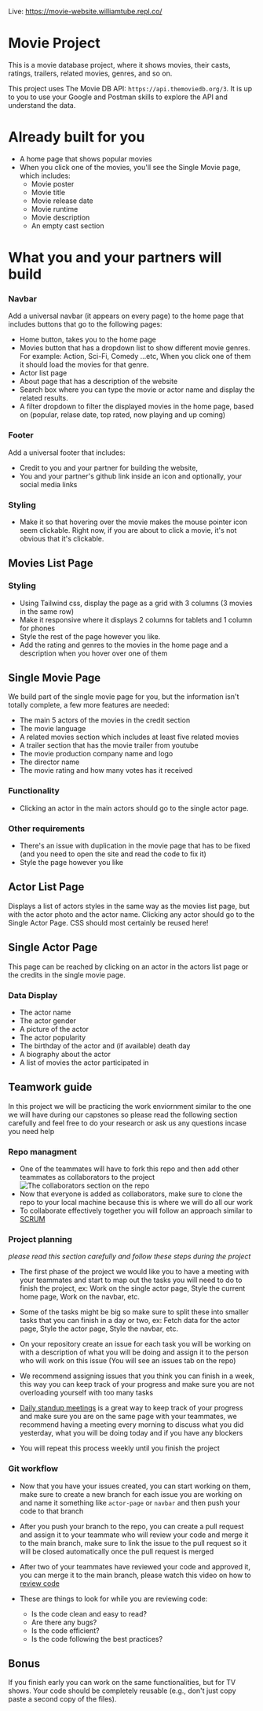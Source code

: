 Live: https://movie-website.williamtube.repl.co/
# Movie Project

This is a movie database project, where it shows movies, their casts, ratings, trailers, related movies, genres, and so on.

This project uses The Movie DB API: `https://api.themoviedb.org/3`. It is up to
you to use your Google and Postman skills to explore the API and understand the
data.

# Already built for you

- A home page that shows popular movies
- When you click one of the movies, you'll see the Single Movie page, which includes:
  - Movie poster
  - Movie title
  - Movie release date
  - Movie runtime
  - Movie description
  - An empty cast section

# What you and your partners will build

### Navbar

Add a universal navbar (it appears on every page) to the home page that includes
buttons that go to the following pages:

- Home button, takes you to the home page
- Movies button that has a dropdown list to show different movie genres. For
  example: Action, Sci-Fi, Comedy ...etc, When you click one of them it should
  load the movies for that genre.
- Actor list page
- About page that has a description of the website
- Search box where you can type the movie or actor name and display the
  related results.
- A filter dropdown to filter the displayed movies in the home page, based
  on (popular, relase date, top rated, now playing and up coming)

### Footer

Add a universal footer that includes:

- Credit to you and your partner for building the website,
- You and your partner's github link inside an icon and optionally, your social
  media links

### Styling

- Make it so that hovering over the movie makes the mouse pointer icon seem
  clickable. Right now, if you are about to click a movie, it's not obvious that
  it's clickable.

## Movies List Page

### Styling

- Using Tailwind css, display the page as a grid with 3 columns (3 movies
  in the same row)
- Make it responsive where it displays 2 columns for tablets and 1 column for
  phones
- Style the rest of the page however you like.
- Add the rating and genres to the movies in the home page and a description
  when you hover over one of them

## Single Movie Page

We build part of the single movie page for you, but the information isn't
totally complete, a few more features are needed:

- The main 5 actors of the movies in the credit section
- The movie language
- A related movies section which includes at least five related movies
- A trailer section that has the movie trailer from youtube
- The movie production company name and logo
- The director name
- The movie rating and how many votes has it received

### Functionality

- Clicking an actor in the main actors should go to the single actor page.

### Other requirements

- There's an issue with duplication in the movie page that has to be fixed (and
  you need to open the site and read the code to fix it)
- Style the page however you like

## Actor List Page

Displays a list of actors styles in the same way as the movies list page, but
with the actor photo and the actor name. Clicking any actor should go to the
Single Actor Page. CSS should most certainly be reused here!

## Single Actor Page

This page can be reached by clicking on an actor in the actors list page or the
credits in the single movie page.

### Data Display

- The actor name
- The actor gender
- A picture of the actor
- The actor popularity
- The birthday of the actor and (if available) death day
- A biography about the actor
- A list of movies the actor participated in

## Teamwork guide

In this project we will be practicing the work enviornment similar to the one we will have during our capstones so please read the following section carefully and feel free to do your research or ask us any questions incase you need help

### Repo managment

- One of the teammates will have to fork this repo and then add other teammates as collaborators to the project
  ![The collaborators section on the repo](./collab.png)
- Now that everyone is added as collaborators, make sure to clone the repo to your local machine because this is where we will do all our work
- To collaborate effectively together you will follow an approach similar to [SCRUM](https://www.atlassian.com/agile/scrum)

### Project planning

_please read this section carefully and follow these steps during the project_

- The first phase of the project we would like you to have a meeting with your teammates and start to map out the tasks you will need to do to finish the project, ex: Work on the single actor page, Style the current home page, Work on the navbar, etc.

- Some of the tasks might be big so make sure to split these into smaller tasks that you can finish in a day or two, ex: Fetch data for the actor page, Style the actor page, Style the navbar, etc.

- On your repository create an issue for each task you will be working on with a description of what you will be doing and assign it to the person who will work on this issue (You will see an issues tab on the repo)

- We recommend assigning issues that you think you can finish in a week, this way you can keep track of your progress and make sure you are not overloading yourself with too many tasks

- [Daily standup meetings](https://www.youtube.com/watch?v=er9gntPjTJU) is a great way to keep track of your progress and make sure you are on the same page with your teammates, we recommend having a meeting every morning to discuss what you did yesterday, what you will be doing today and if you have any blockers

- You will repeat this process weekly until you finish the project

### Git workflow

- Now that you have your issues created, you can start working on them, make sure to create a new branch for each issue you are working on and name it something like `actor-page` or `navbar` and then push your code to that branch

- After you push your branch to the repo, you can create a pull request and assign it to your teammate who will review your code and merge it to the main branch, make sure to link the issue to the pull request so it will be closed automatically once the pull request is merged

- After two of your teammates have reviewed your code and approved it, you can merge it to the main branch, please watch this video on how to [review code](https://www.youtube.com/watch?v=HW0RPaJqm4g)

- These are things to look for while you are reviewing code:

  - Is the code clean and easy to read?
  - Are there any bugs?
  - Is the code efficient?
  - Is the code following the best practices?

## Bonus

If you finish early you can work on the same functionalities, but for TV shows.
Your code should be completely reusable (e.g., don't just copy paste a second
copy of the files).

